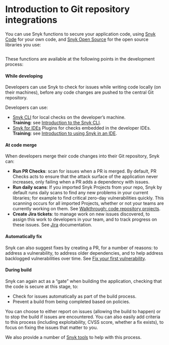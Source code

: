 # Introduction to Git repository integrations

You can use Snyk functions to secure your application code, using [Snyk Code](../../products/snyk-code/) for your own code, and [Snyk Open Source](../../products/snyk-open-source/) for the open source libraries you use:

<figure><img src="https://lh5.googleusercontent.com/DfNV0u45H2pscEybpGNWSBLFPbIUe-Tp-75iTNUnNFJQvkpow1pWr07HgWkzaE31f1XdH9wQfijKStwEyDIvF93J6rD0E9aWbrVeBEUQuh111VpnHssNuS0FGCQ-ugaSp3OYUz_fMwRjbZNQVbjvdYp0CYaQQyyEq4NoXCFda3HLtTc5WBVkKJ_emw" alt=""><figcaption></figcaption></figure>

These functions are available at the following points in the development process:

#### While developing

Developers can use Snyk to check for issues while writing code locally (on their machines), before any code changes are pushed to the central Git repository.

Developers can use:

* [Snyk CLI](../../run-snyk/snyk-cli/) for local checks on the developer’s machine.\
  **Training**: see [Introduction to the Snyk CLI](https://training.snyk.io/courses/intro-cli)​.
* [Snyk for IDEs](../../run-snyk/ide-tools/) Plugins for checks embedded in the developer IDEs.\
  **Training**: see [Introduction to using Snyk in an IDE](https://training.snyk.io/courses/introduction-to-using-snyk-in-an-ide).

#### At code merge

When developers merge their code changes into their Git repository, Snyk can:

* **Run PR Checks**: scan for issues when a PR is merged. By default, PR Checks acts to ensure that the attack surface of the application never increases, only failing when a PR adds a dependency with issues.
* **Run daily scans**: If you imported Snyk Projects from your repo, Snyk by default runs daily scans to find any new problems in your current libraries; for example to find critical zero-day vulnerabilities quickly. This scanning occurs for all imported Projects, whether or not your teams are currently working on them. See [Walkthrough: code repository projects](../../getting-started/walkthrough-code-repository-projects/).
* **Create Jira tickets**: to manage work on new issues discovered, to assign this work to developers in your team, and to track progress on these issues. See [Jira](../notifications-ticketing-system-integrations/jira.md) documentation.

#### Automatically fix

Snyk can also suggest fixes by creating a PR, for a number of reasons: to address a vulnerability, to address older dependencies, and to help address backlogged vulnerabilities over time. See [Fix your first vulnerability](../../getting-started/walkthrough-code-repository-projects/fix-your-first-vulnerability.md).

#### During build

Snyk can again act as a “gate” when building the application, checking that the code is secure at this stage, to:

* Check for issues automatically as part of the build process.
* Prevent a build from being completed based on policies.

You can choose to either report on issues (allowing the build to happen) or to stop the build if issues are encountered. You can also easily add criteria to this process (including exploitability, CVSS score, whether a fix exists), to focus on fixing the issues that matter to you.

We also provide a number of [Snyk tools](../../features/other-tools/) to help with this process.
